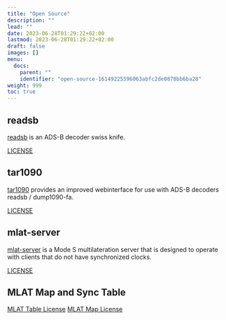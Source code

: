 ```yaml
---
title: "Open Source"
description: ""
lead: ""
date: 2023-06-28T01:29:22+02:00
lastmod: 2023-06-28T01:29:22+02:00
draft: false
images: []
menu:
  docs:
    parent: ""
    identifier: "open-source-16149225596063abfc2de0878bb6ba28"
weight: 999
toc: true
---
```


## readsb

[readsb](https://github.com/wiedehopf/readsb) is an ADS-B decoder swiss knife.

[LICENSE](https://github.com/wiedehopf/readsb/blob/dev/LICENSE)

## tar1090

[tar1090](https://github.com/wiedehopf/tar1090) provides an improved webinterface for use with ADS-B decoders readsb / dump1090-fa.

[LICENSE](https://github.com/wiedehopf/tar1090/blob/master/LICENSE)

## mlat-server

[mlat-server](https://github.com/katlol/mlat-server/blob/master/COPYING) is a Mode S multilateration server that is designed to operate with clients that do not have synchronized clocks.

[LICENSE](https://github.com/katlol/mlat-server/blob/master/COPYING)

## MLAT Map and Sync Table

[MLAT Table License](https://github.com/adsblol/mlat-server-sync-map/commit/e534d04c7a2718f194fe3f64bd8993f0b8e4ff23)
[MLAT Map License](https://github.com/adsblol/mlat-server-sync-map/commit/e534d04c7a2718f194fe3f64bd8993f0b8e4ff23)
